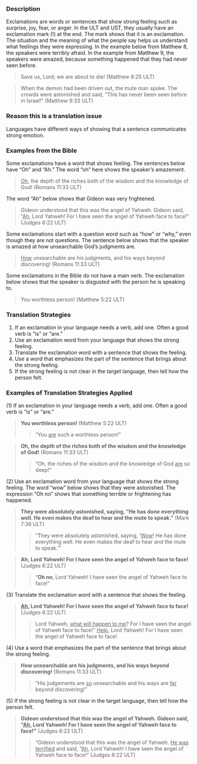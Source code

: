 
### Description

Exclamations are words or sentences that show strong feeling such as surprise, joy, fear, or anger. In the ULT and UST, they usually have an exclamation mark (!) at the end. The mark shows that it is an exclamation. The situation and the meaning of what the people say helps us understand what feelings they were expressing. In the example below from Matthew 8, the speakers were terribly afraid. In the example from Matthew 9, the speakers were amazed, because something happened that they had never seen before.

> Save us, Lord; we are about to die! (Matthew 8:25 ULT)


> When the demon had been driven out, the mute man spoke. The crowds were astonished and said, “This has never been seen before in Israel!”  (Matthew 9:33 ULT)

### Reason this is a translation issue

Languages have different ways of showing that a sentence communicates strong emotion.

### Examples from the Bible

Some exclamations have a word that shows feeling. The sentences below have “Oh” and “Ah.” The word “oh” here shows the speaker’s amazement.

> <u>Oh</u>, the depth of the riches both of the wisdom and the knowledge of God! (Romans 11:33 ULT)

The word “Ah” below shows that Gideon was very frightened.
> Gideon understood that this was the angel of Yahweh. Gideon said, “<u>Ah</u>, Lord Yahweh! For I have seen the angel of Yahweh face to face!” (Judges 6:22 ULT)

Some exclamations start with a question word such as “how” or “why,” even though they are not questions. The sentence below shows that the speaker is amazed at how unsearchable God’s judgments are.

> <u>How</u> unsearchable are his judgments, and his ways beyond discovering! (Romans 11:33 ULT)

Some exclamations in the Bible do not have a main verb. The exclamation below shows that the speaker is disgusted with the person he is speaking to.

> You worthless person! (Matthew 5:22 ULT)

### Translation Strategies

1. If an exclamation in your language needs a verb, add one. Often a good verb is “is” or “are.”
1. Use an exclamation word from your language that shows the strong feeling.
1. Translate the exclamation word with a sentence that shows the feeling.
1. Use a word that emphasizes the part of the sentence that brings about the strong feeling.
1. If the strong feeling is not clear in the target language, then tell how the person felt.

### Examples of Translation Strategies Applied

(1) If an exclamation in your language needs a verb, add one. Often a good verb is “is” or “are.”

> **You worthless person!** (Matthew 5:22 ULT)
>> “You <u>are</u> such a worthless person!”

> **Oh, the depth of the riches both of the wisdom and the knowledge of God!** (Romans 11:33 ULT)
>> “Oh, the riches of the wisdom and the knowledge of God <u>are</u> so deep!”

(2) Use an exclamation word from your language that shows the strong feeling. The word “wow” below shows that they were astonished. The expression “Oh no” shows that something terrible or frightening has happened.

> **They were absolutely astonished, saying, “He has done everything well. He even makes the deaf to hear and the mute to speak.”** (Mark 7:36 ULT)
>> “They were absolutely astonished, saying, ‘<u>Wow</u>! He has done everything well. He even makes the deaf to hear and the mute to speak.’”

> **Ah, Lord Yahweh! For I have seen the angel of Yahweh face to face!** (Judges 6:22 ULT)
>> “__Oh no__, Lord Yahweh! I have seen the angel of Yahweh face to face!”

(3) Translate the exclamation word with a sentence that shows the feeling.

> **<u>Ah</u>, Lord Yahweh! For I have seen the angel of Yahweh face to face!** (Judges 6:22 ULT)
>> Lord Yahweh, <u>what will happen to me</u>? For I have seen the angel of Yahweh face to face!”
>> <u>Help</u>, Lord Yahweh! For I have seen the angel of Yahweh face to face!

(4) Use a word that emphasizes the part of the sentence that brings about the strong feeling.

> **How unsearchable are his judgments, and his ways beyond discovering!** (Romans 11:33 ULT)
>> “His judgements are <u>so</u> unsearchable and his ways are <u>far</u> beyond discovering!”

(5) If the strong feeling is not clear in the target language, then tell how the person felt.

> **Gideon understood that this was the angel of Yahweh. Gideon said, “<u>Ah</u>, Lord Yahweh! For I have seen the angel of Yahweh face to face!”** (Judges 6:22 ULT)
>> “Gideon understood that this was the angel of Yahweh. <u>He was terrified</u> and said, “<u>Ah</u>, Lord Yahweh! I have seen the angel of Yahweh face to face!” (Judges 6:22 ULT)



